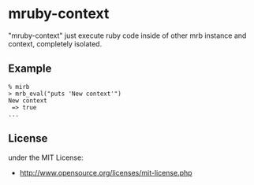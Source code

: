 mruby-context
============

"mruby-context" just execute ruby code inside of other mrb instance and context, completely isolated.

## Example
```
% mirb
> mrb_eval("puts 'New context'")
New context
 => true
...
```

## License
under the MIT License:

* http://www.opensource.org/licenses/mit-license.php